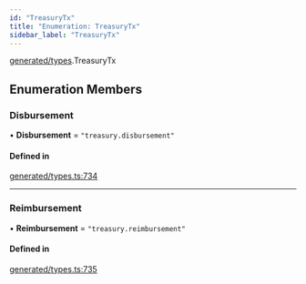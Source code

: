 ```yaml
---
id: "TreasuryTx"
title: "Enumeration: TreasuryTx"
sidebar_label: "TreasuryTx"
---
```


[generated/types](../../../../modules/Generated/Types/Types.md).TreasuryTx

## Enumeration Members

### Disbursement

• **Disbursement** = ``"treasury.disbursement"``

#### Defined in

[generated/types.ts:734](https://github.com/PolymeshAssociation/polymesh-sdk/blob/5b946f904/src/generated/types.ts#L734)

___

### Reimbursement

• **Reimbursement** = ``"treasury.reimbursement"``

#### Defined in

[generated/types.ts:735](https://github.com/PolymeshAssociation/polymesh-sdk/blob/5b946f904/src/generated/types.ts#L735)

